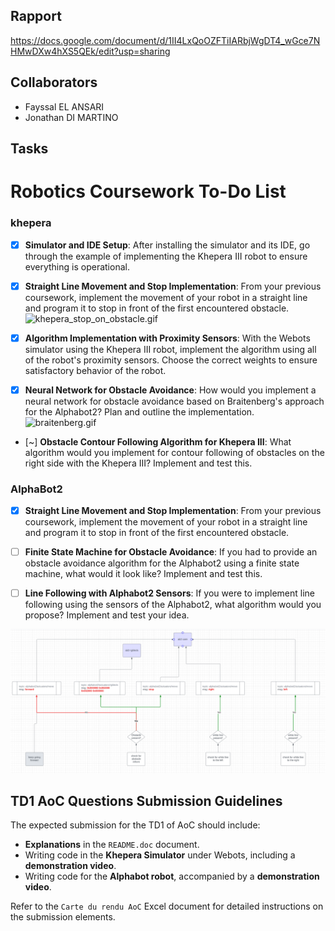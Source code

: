 ## Rapport

https://docs.google.com/document/d/1II4LxQoOZFTiIARbjWgDT4_wGce7NHMwDXw4hXS5QEk/edit?usp=sharing

## Collaborators

- Fayssal EL ANSARI
- Jonathan DI MARTINO

## Tasks

# Robotics Coursework To-Do List

### khepera

- [x] **Simulator and IDE Setup**: After installing the simulator and its IDE, go through the example of implementing the Khepera III robot to ensure everything is operational.

- [x] **Straight Line Movement and Stop Implementation**: From your previous coursework, implement the movement of your robot in a straight line and program it to stop in front of the first encountered obstacle.
![khepera_stop_on_obstacle.gif](/Videos/khepera_stop_on_obstacle.gif)  


- [x] **Algorithm Implementation with Proximity Sensors**: With the Webots simulator using the Khepera III robot, implement the algorithm using all of the robot's proximity sensors. Choose the correct weights to ensure satisfactory behavior of the robot.

- [x] **Neural Network for Obstacle Avoidance**: How would you implement a neural network for obstacle avoidance based on Braitenberg's approach for the Alphabot2? Plan and outline the implementation.
![braitenberg.gif](/Videos/braitenberg.gif) 


- [~] **Obstacle Contour Following Algorithm for Khepera III**: What algorithm would you implement for contour following of obstacles on the right side with the Khepera III? Implement and test this.

### AlphaBot2

- [x] **Straight Line Movement and Stop Implementation**: From your previous coursework, implement the movement of your robot in a straight line and program it to stop in front of the first encountered obstacle.

- [ ] **Finite State Machine for Obstacle Avoidance**: If you had to provide an obstacle avoidance algorithm for the Alphabot2 using a finite state machine, what would it look like? Implement and test this.

- [ ] **Line Following with Alphabot2 Sensors**: If you were to implement line following using the sensors of the Alphabot2, what algorithm would you propose? Implement and test your idea.

![ab2-micro-services-architecture.png](/img/ab2-micro-services-architecture.png)  

## TD1 AoC Questions Submission Guidelines

The expected submission for the TD1 of AoC should include:

- **Explanations** in the `README.doc` document.
- Writing code in the **Khepera Simulator** under Webots, including a **demonstration video**.
- Writing code for the **Alphabot robot**, accompanied by a **demonstration video**.

Refer to the `Carte du rendu AoC` Excel document for detailed instructions on the submission elements.
